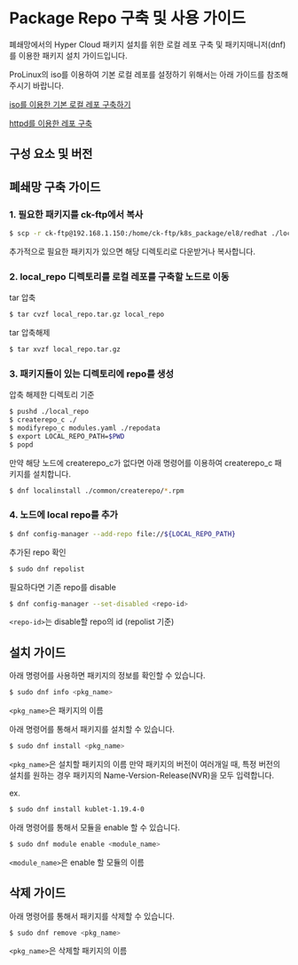 # Package Repo 구축 및 사용 가이드
폐쇄망에서의 Hyper Cloud 패키지 설치를 위한 로컬 레포 구축 및 패키지매니저(dnf)를 이용한 패키지 설치 가이드입니다.

ProLinux의 iso를 이용하여 기본 로컬 레포를 설정하기 위해서는 아래 가이드를 참조해주시기 바랍니다.

[iso를 이용한 기본 로컬 레포 구축하기](compose_local_iso.md)


[httpd를 이용한 레포 구축](compose_web_repo.md)

## 구성 요소 및 버전

## 폐쇄망 구축 가이드
### 1. 필요한 패키지를 ck-ftp에서 복사
```bash
$ scp -r ck-ftp@192.168.1.150:/home/ck-ftp/k8s_package/el8/redhat ./local_repo
```
추가적으로 필요한 패키지가 있으면 해당 디렉토리로 다운받거나 복사합니다.


### 2. local\_repo 디렉토리를 로컬 레포를 구축할 노드로 이동
tar 압축
```bash
$ tar cvzf local_repo.tar.gz local_repo
```
tar 압축해제
```bash
$ tar xvzf local_repo.tar.gz
```


### 3. 패키지들이 있는 디렉토리에 repo를 생성
압축 해제한 디렉토리 기준
```bash
$ pushd ./local_repo
$ createrepo_c ./
$ modifyrepo_c modules.yaml ./repodata
$ export LOCAL_REPO_PATH=$PWD
$ popd
```


만약 해당 노드에 createrepo\_c가 없다면 아래 명령어를 이용하여 createrepo\_c 패키지를 설치합니다.
```bash
$ dnf localinstall ./common/createrepo/*.rpm
```


### 4. 노드에 local repo를 추가
```bash
$ dnf config-manager --add-repo file://${LOCAL_REPO_PATH}
```


추가된 repo 확인
```bash
$ sudo dnf repolist
```


필요하다면 기존 repo를 disable
```bash
$ dnf config-manager --set-disabled <repo-id>
```
`<repo-id>`는 disable할 repo의 id (repolist 기준)


## 설치 가이드
아래 명령어를 사용하면 패키지의 정보를 확인할 수 있습니다.
```bash
$ sudo dnf info <pkg_name>
```
`<pkg_name>`은 패키지의 이름

아래 명령어를 통해서 패키지를 설치할 수 있습니다.
```bash
$ sudo dnf install <pkg_name>
```
`<pkg_name>`은 설치할 패키지의 이름
만약 패키지의 버전이 여러개일 때, 특정 버전의 설치를 원하는 경우 패키지의 Name-Version-Release(NVR)을 모두 입력합니다.

ex.
```bash
$ sudo dnf install kublet-1.19.4-0
```

아래 명령어를 통해서 모듈을 enable 할 수 있습니다.
```bash
$ sudo dnf module enable <module_name>
```
`<module_name>`은 enable 할 모듈의 이름

## 삭제 가이드
아래 명령어를 통해서 패키지를 삭제할 수 있습니다.
```bash
$ sudo dnf remove <pkg_name>
```
`<pkg_name>`은 삭제할 패키지의 이름
